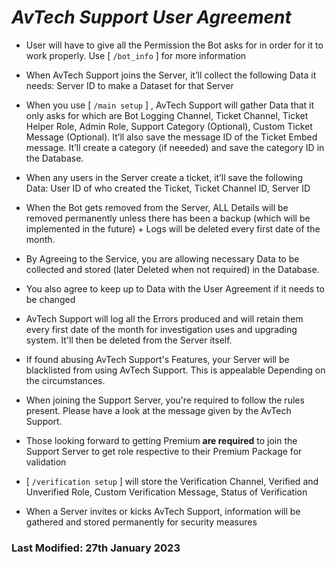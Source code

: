 # ***AvTech Support User Agreement***

- User will have to give all the Permission the Bot asks for in order for it to work properly. Use [ `/bot_info` ] for more information

- When AvTech Support joins the Server, it’ll collect the following Data it needs: Server ID to make a Dataset for that Server

- When you use [ `/main setup` ] , AvTech Support will gather Data that it only asks for which are Bot Logging Channel, Ticket Channel, Ticket Helper Role, Admin Role, Support Category (Optional), Custom Ticket Message (Optional). It’ll also save the message ID of the Ticket Embed message. It’ll create a category (if neeeded) and save the category ID in the Database.

- When any users in the Server create a ticket, it’ll save the following Data: User ID of who created the Ticket, Ticket Channel ID, Server ID

- When the Bot gets removed from the Server, ALL Details will be removed permanently unless there has been a backup (which will be implemented in the future) + Logs will be deleted every first date of the month.

- By Agreeing to the Service, you are allowing necessary Data to be collected and stored (later Deleted when not required) in the
Database.

- You also agree to keep up to Data with the User Agreement if it needs to be changed

- AvTech Support will log all the Errors produced and will retain them every first date of the month for investigation uses and upgrading system. It'll then be deleted from the Server itself.

- If found abusing AvTech Support's Features, your Server will be blacklisted from using AvTech Support. This is appealable Depending on the circumstances.

- When joining the Support Server, you're required to follow the rules present. Please have a look at the message given by the AvTech Support.

- Those looking forward to getting Premium **are required** to join the Support Server to get role respective to their Premium Package for validation

- [ `/verification setup` ] will store the Verification Channel, Verified and Unverified Role, Custom Verification Message, Status of Verification 

-  When a Server invites or kicks AvTech Support, information will be gathered and stored permanently for security measures

### Last Modified: 27th January 2023
